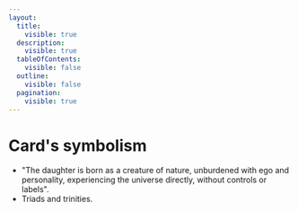 ```yaml
---
layout:
  title:
    visible: true
  description:
    visible: true
  tableOfContents:
    visible: false
  outline:
    visible: false
  pagination:
    visible: true
---
```


# Card's symbolism

* "The daughter is born as a creature of nature, unburdened with ego and personality, experiencing the universe directly, without controls or labels".
* Triads and trinities.
